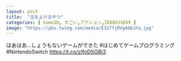 ```yaml
---
layout: post
title:  "玉をよけるやつ"
categories: [ GameID, すごい,アクション,ID88935099 ]
image: "https://pbs.twimg.com/media/E31TfjRVgAQ6iha.jpg"
---
```

はあはあ…しょうもないゲームができた #はじめてゲームプログラミング #NintendoSwitch https://t.co/zIfoDSGBi3
